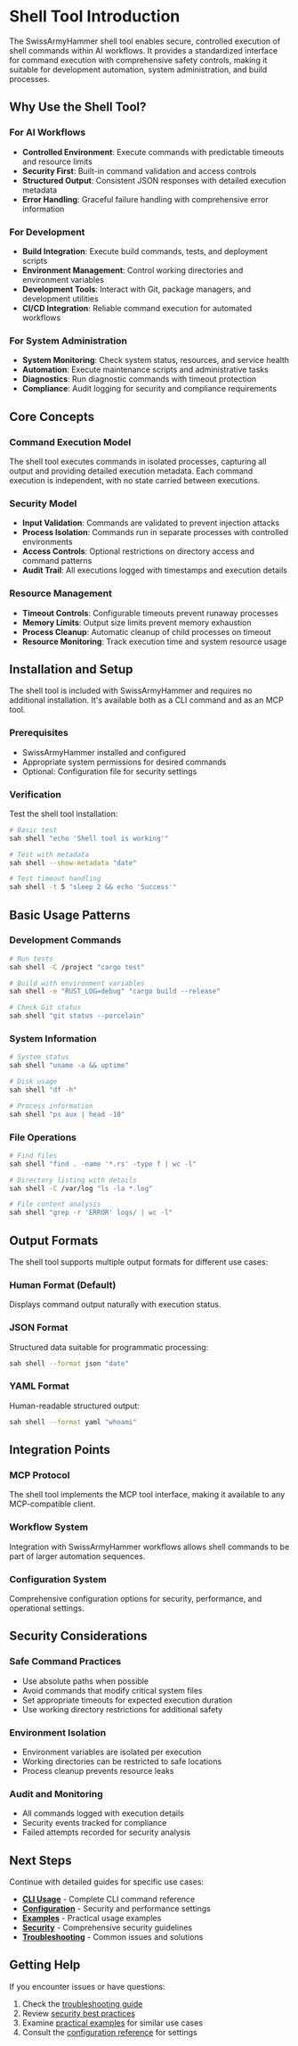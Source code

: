 # Shell Tool Introduction

The SwissArmyHammer shell tool enables secure, controlled execution of shell commands within AI workflows. It provides a standardized interface for command execution with comprehensive safety controls, making it suitable for development automation, system administration, and build processes.

## Why Use the Shell Tool?

### For AI Workflows
- **Controlled Environment**: Execute commands with predictable timeouts and resource limits
- **Security First**: Built-in command validation and access controls
- **Structured Output**: Consistent JSON responses with detailed execution metadata
- **Error Handling**: Graceful failure handling with comprehensive error information

### For Development
- **Build Integration**: Execute build commands, tests, and deployment scripts
- **Environment Management**: Control working directories and environment variables
- **Development Tools**: Interact with Git, package managers, and development utilities
- **CI/CD Integration**: Reliable command execution for automated workflows

### For System Administration  
- **System Monitoring**: Check system status, resources, and service health
- **Automation**: Execute maintenance scripts and administrative tasks
- **Diagnostics**: Run diagnostic commands with timeout protection
- **Compliance**: Audit logging for security and compliance requirements

## Core Concepts

### Command Execution Model
The shell tool executes commands in isolated processes, capturing all output and providing detailed execution metadata. Each command execution is independent, with no state carried between executions.

### Security Model
- **Input Validation**: Commands are validated to prevent injection attacks
- **Process Isolation**: Commands run in separate processes with controlled environments
- **Access Controls**: Optional restrictions on directory access and command patterns
- **Audit Trail**: All executions logged with timestamps and execution details

### Resource Management
- **Timeout Controls**: Configurable timeouts prevent runaway processes
- **Memory Limits**: Output size limits prevent memory exhaustion
- **Process Cleanup**: Automatic cleanup of child processes on timeout
- **Resource Monitoring**: Track execution time and system resource usage

## Installation and Setup

The shell tool is included with SwissArmyHammer and requires no additional installation. It's available both as a CLI command and as an MCP tool.

### Prerequisites
- SwissArmyHammer installed and configured
- Appropriate system permissions for desired commands
- Optional: Configuration file for security settings

### Verification
Test the shell tool installation:

```bash
# Basic test
sah shell "echo 'Shell tool is working'"

# Test with metadata
sah shell --show-metadata "date"

# Test timeout handling  
sah shell -t 5 "sleep 2 && echo 'Success'"
```

## Basic Usage Patterns

### Development Commands
```bash
# Run tests
sah shell -C /project "cargo test"

# Build with environment variables
sah shell -e "RUST_LOG=debug" "cargo build --release"

# Check Git status
sah shell "git status --porcelain"
```

### System Information
```bash
# System status
sah shell "uname -a && uptime"

# Disk usage
sah shell "df -h"

# Process information
sah shell "ps aux | head -10"
```

### File Operations
```bash
# Find files
sah shell "find . -name '*.rs' -type f | wc -l"

# Directory listing with details
sah shell -C /var/log "ls -la *.log"

# File content analysis
sah shell "grep -r 'ERROR' logs/ | wc -l"
```

## Output Formats

The shell tool supports multiple output formats for different use cases:

### Human Format (Default)
Displays command output naturally with execution status.

### JSON Format  
Structured data suitable for programmatic processing:
```bash
sah shell --format json "date"
```

### YAML Format
Human-readable structured output:
```bash
sah shell --format yaml "whoami"
```

## Integration Points

### MCP Protocol
The shell tool implements the MCP tool interface, making it available to any MCP-compatible client.

### Workflow System
Integration with SwissArmyHammer workflows allows shell commands to be part of larger automation sequences.

### Configuration System
Comprehensive configuration options for security, performance, and operational settings.

## Security Considerations

### Safe Command Practices
- Use absolute paths when possible
- Avoid commands that modify critical system files
- Set appropriate timeouts for expected execution duration
- Use working directory restrictions for additional safety

### Environment Isolation
- Environment variables are isolated per execution
- Working directories can be restricted to safe locations
- Process cleanup prevents resource leaks

### Audit and Monitoring
- All commands logged with execution details
- Security events tracked for compliance
- Failed attempts recorded for security analysis

## Next Steps

Continue with detailed guides for specific use cases:

- **[CLI Usage](cli-usage.md)** - Complete CLI command reference
- **[Configuration](configuration.md)** - Security and performance settings  
- **[Examples](examples/)** - Practical usage examples
- **[Security](security.md)** - Comprehensive security guidelines
- **[Troubleshooting](troubleshooting.md)** - Common issues and solutions

## Getting Help

If you encounter issues or have questions:

1. Check the [troubleshooting guide](troubleshooting.md)
2. Review [security best practices](security.md)  
3. Examine [practical examples](examples/) for similar use cases
4. Consult the [configuration reference](configuration.md) for settings